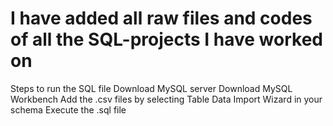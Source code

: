 # I have added all raw files and codes of all the SQL-projects I have worked on
Steps to run the SQL file
Download MySQL server
Download MySQL Workbench
Add the .csv files by selecting Table Data Import Wizard in your schema
Execute the .sql file
